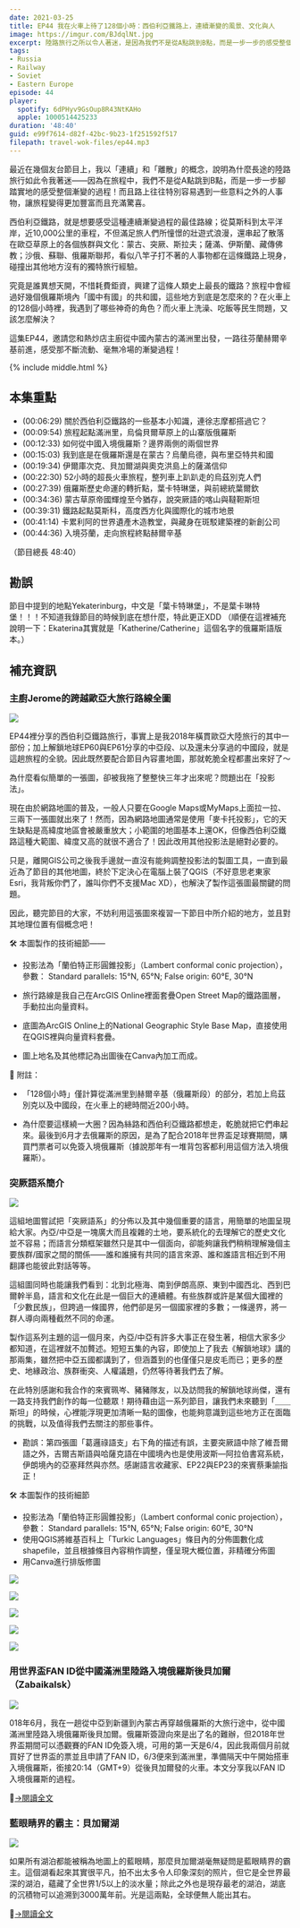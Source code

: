 ```yaml
---
date: 2021-03-25
title: EP44 我在火車上待了128個小時：西伯利亞鐵路上，連續漸變的風景、文化與人
image: https://imgur.com/BJdqlNt.jpg
excerpt: 陸路旅行之所以令人著迷，是因為我們不是從A點跳到B點，而是一步一步的感受整個漸變的過程！而橫跨歐亞的西伯利亞鐵路，就是感受這個過程的最佳路線。這集EP44，我們會詳細介紹這條鐵路所串起的風景、地理、歷史與文化，一起探討歐亞草原上人事物如何被一條鐵路串連起來。邀請您和熱炒店主廚從中國內蒙古的滿洲里出發，一路往芬蘭赫爾辛基前進，感受那不斷流動、毫無冷場的旅行體驗！
tags:
- Russia
- Railway
- Soviet
- Eastern Europe
episode: 44
player:
  spotify: 6dPHyv9GsOup8R43NtKAHo
  apple: 1000514425233
duration: '48:40'
guid: e99f7614-d82f-42bc-9b23-1f251592f517
filepath: travel-wok-files/ep44.mp3
---
```


最近在幾個友台節目上，我以「連續」和「離散」的概念，說明為什麼長途的陸路旅行如此令我著迷——因為在旅程中，我們不是從A點跳到B點，而是一步一步腳踏實地的感受整個漸變的過程！而且路上往往特別容易遇到一些意料之外的人事物，讓旅程變得更加豐富而且充滿驚喜。

西伯利亞鐵路，就是想要感受這種連續漸變過程的最佳路線；從莫斯科到太平洋岸，近10,000公里的車程，不但滿足旅人們所憧憬的壯遊式浪漫，還串起了散落在歐亞草原上的各個族群與文化：蒙古、突厥、斯拉夫；薩滿、伊斯蘭、藏傳佛教；沙俄、蘇聯、俄羅斯聯邦，看似八竿子打不著的人事物都在這條鐵路上現身，碰撞出其他地方沒有的獨特旅行經驗。

究竟是誰異想天開，不惜耗費鉅資，興建了這條人類史上最長的鐵路？旅程中會經過好幾個俄羅斯境內「國中有國」的共和國，這些地方到底是怎麼來的？在火車上的128個小時裡，我遇到了哪些神奇的角色？而火車上洗澡、吃飯等民生問題，又該怎麼解決？

這集EP44，邀請您和熱炒店主廚從中國內蒙古的滿洲里出發，一路往芬蘭赫爾辛基前進，感受那不斷流動、毫無冷場的漸變過程！

{% include middle.html %}

## 本集重點

* (00:06:29) 關於西伯利亞鐵路的一些基本小知識，連徐志摩都搭過它？
* (00:09:54) 旅程起點滿洲里，烏倫貝爾草原上的山寨版俄羅斯
* (00:12:33) 如何從中國入境俄羅斯？邊界兩側的兩個世界
* (00:15:03) 我到底是在俄羅斯還是在蒙古？烏蘭烏德，與布里亞特共和國
* (00:19:34) 伊爾庫次克、貝加爾湖與奧克洪島上的薩滿信仰
* (00:22:30) 52小時的超長火車旅程，整列車上趴趴走的烏茲別克人們
* (00:27:39) 俄羅斯歷史命運的轉折點，葉卡特琳堡，與前總統葉爾欽
* (00:34:36) 蒙古草原帝國輝煌至今猶存，說突厥語的喀山與韃靼斯坦
* (00:39:31) 鐵路起點莫斯科，高度西方化與國際化的城市地景
* (00:41:14) 卡累利阿的世界遺產木造教堂，與藏身在斑駁建築裡的新創公司
* (00:44:36) 入境芬蘭，走向旅程終點赫爾辛基

（節目總長 48:40）

## 勘誤

節目中提到的地點Yekaterinburg，中文是「葉卡特琳堡」，不是葉卡琳特堡！！！不知道我錄節目的時候到底在想什麼，特此更正XDD （順便在這裡補充說明一下：Ekaterina其實就是「Katherine/Catherine」這個名字的俄羅斯語版本。）

## 補充資訊

### 主廚Jerome的跨越歐亞大旅行路線全圖

![](https://imgur.com/Dw6zlf9.jpg)

EP44裡分享的西伯利亞鐵路旅行，事實上是我2018年橫貫歐亞大陸旅行的其中一部份；加上解鎖地球EP60與EP61分享的中亞段、以及還未分享過的中國段，就是這趟旅程的全貌。因此既然要配合節目內容畫地圖，那就乾脆全程都畫出來好了～

為什麼看似簡單的一張圖，卻被我拖了整整快三年才出來呢？問題出在「投影法」。

現在由於網路地圖的普及，一般人只要在Google Maps或MyMaps上面拉一拉、三兩下一張圖就出來了！然而，因為網路地圖通常是使用「麥卡托投影」，它的天生缺點是高緯度地區會被嚴重放大；小範圍的地圖基本上還OK，但像西伯利亞鐵路這種大範圍、緯度又高的就很不適合了！因此改用其他投影法是絕對必要的。

只是，離開GIS公司之後我手邊就一直沒有能夠調整投影法的製圖工具，一直到最近為了節目的其他地圖，終於下定決心在電腦上裝了QGIS（不好意思老東家Esri，我背叛你們了，誰叫你們不支援Mac XD），也解決了製作這張圖最關鍵的問題。

因此，聽完節目的大家，不妨利用這張圖來複習一下節目中所介紹的地方，並且對其地理位置有個概念吧！

🛠️ 本圖製作的技術細節——

- 投影法為「蘭伯特正形圓錐投影」（Lambert conformal conic projection），參數： Standard parallels: 15°N, 65°N; False origin: 60°E, 30°N

- 旅行路線是我自己在ArcGIS Online裡面套疊Open Street Map的鐵路圖層，手動拉出向量資料。

- 底圖為ArcGIS Online上的National Geographic Style Base Map，直接使用在QGIS裡與向量資料套疊。

- 圖上地名及其他標記為出圖後在Canva內加工而成。

📓 附註：

- 「128個小時」僅計算從滿洲里到赫爾辛基（俄羅斯段）的部分，若加上烏茲別克以及中國段，在火車上的總時間近200小時。

- 為什麼要這樣繞一大圈？因為絲路和西伯利亞鐵路都想走，乾脆就把它們串起來。最後到6月才去俄羅斯的原因，是為了配合2018年世界盃足球賽期間，購買門票者可以免簽入境俄羅斯（據說那年有一堆背包客都利用這個方法入境俄羅斯）。

### 突厥語系簡介

![](https://imgur.com/ShhfCxq.jpg)

這組地圖嘗試把「突厥語系」的分佈以及其中幾個重要的語言，用簡單的地圖呈現給大家。內亞/中亞是一塊廣大而且複雜的土地，要系統化的去理解它的歷史文化並不容易；而語言分類框架雖然只是其中一個面向，卻能夠讓我們稍稍理解幾個主要族群/國家之間的關係——誰和誰擁有共同的語言來源、誰和誰語言相近到不用翻譯也能彼此對話等等。

這組圖同時也能讓我們看到：北到北極海、南到伊朗高原、東到中國西北、西到巴爾幹半島，語言和文化在此是一個巨大的連續體。有些族群或許是某個大國裡的「少數民族」，但跨過一條國界，他們卻是另一個國家裡的多數；一條邊界，將一群人導向兩種截然不同的命運。

製作這系列主題的這一個月來，內亞/中亞有許多大事正在發生著，相信大家多少都知道，在這裡就不加贅述。短短五集的內容，即使加上了我去《解鎖地球》講的那兩集，雖然把中亞五國都講到了，但涵蓋到的也僅僅只是皮毛而已；更多的歷史、地緣政治、族群衝突、人權議題，仍然等待著我們去了解。

在此特別感謝和我合作的來賓珮岑、豬豬隊友，以及訪問我的解鎖地球尚傑，還有一路支持我們創作的每一位聽眾！期待藉由這一系列節目，讓我們未來聽到「＿＿斯坦」的時候，心裡能浮現更加清晰一點的圖像，也能夠意識到這些地方正在面臨的挑戰，以及值得我們去關注的那些事件。

* 勘誤：第四張圖「葛邏祿語支」右下角的描述有誤，主要突厥語中除了維吾爾語之外，吉爾吉斯語與哈薩克語在中國境內也是使用波斯—阿拉伯書寫系統，伊朗境內的亞塞拜然與亦然。感謝語言收藏家、EP22與EP23的來賓蔡秉諭指正！

🛠️ 本圖製作的技術細節

- 投影法為「蘭伯特正形圓錐投影」（Lambert conformal conic projection），參數： Standard parallels: 15°N, 65°N; False origin: 60°E, 30°N
- 使用QGIS將維基百科上「Turkic Languages」條目內的分佈圖數化成shapefile，並且根據條目內容稍作調整，僅呈現大概位置，非精確分佈圖
- 用Canva進行排版修圖

![](https://imgur.com/MvsxLTb.jpg)

![](https://imgur.com/dnbKWi1.jpg)

![](https://imgur.com/2G74bML.jpg)

![](https://imgur.com/DjKkINb.jpg)

![](https://imgur.com/rA6jBzD.jpg)

### 用世界盃FAN ID從中國滿洲里陸路入境俄羅斯後貝加爾（Zabaikalsk）

![](https://lifetimesojournertravel.files.wordpress.com/2018/06/2ef68-img_20180604_194329.jpg)

018年6月，我在一趟從中亞到新疆到內蒙古再穿越俄羅斯的大旅行途中，從中國滿洲里陸路入境俄羅斯後貝加爾。俄羅斯簽證向來是出了名的難辦，但2018年世界盃期間可以憑觀賽的FAN ID免簽入境，可用的第一天是6/4，因此我兩個月前就買好了世界盃的票並且申請了FAN ID，6/3便來到滿洲里，準備隔天中午開始搭車入境俄羅斯，銜接20:14（GMT+9）從後貝加爾發的火車。本文分享我以FAN ID入境俄羅斯的過程。

[→閱讀全文](/2018/06/08/china-to-russia)

### 藍眼睛界的霸主：貝加爾湖

![](https://lifetimesojournertravel.files.wordpress.com/2018/06/b160c-img_6214.jpg)

如果所有湖泊都能被稱為地圖上的藍眼睛，那麼貝加爾湖毫無疑問是藍眼睛界的霸主。這個湖看起來其實很平凡，拍不出太多令人印象深刻的照片，但它是全世界最深的湖泊，蘊藏了全世界1/5以上的淡水量；除此之外也是現存最老的湖泊，湖底的沉積物可以追溯到3000萬年前。光是這兩點，全球便無人能出其右。

[→閱讀全文](/2018/06/09/lake-baikal)